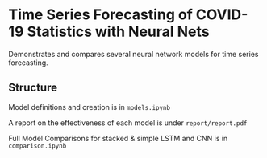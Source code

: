 # Time Series Forecasting of COVID-19 Statistics with Neural Nets

Demonstrates and compares several neural network models for time series
forecasting.  

## Structure

Model definitions and creation is in ```models.ipynb```  

A report on the effectiveness of each model is under ```report/report.pdf```

Full Model Comparisons for stacked & simple LSTM and CNN is in
```comparison.ipynb```
